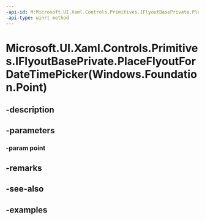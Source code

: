 ```yaml
---
-api-id: M:Microsoft.UI.Xaml.Controls.Primitives.IFlyoutBasePrivate.PlaceFlyoutForDateTimePicker(Windows.Foundation.Point)
-api-type: winrt method
---
```


# Microsoft.UI.Xaml.Controls.Primitives.IFlyoutBasePrivate.PlaceFlyoutForDateTimePicker(Windows.Foundation.Point)

<!--
public void PlaceFlyoutForDateTimePicker (Windows.Foundation.Point point);
-->


## -description

## -parameters

### -param point

## -remarks

## -see-also

## -examples


